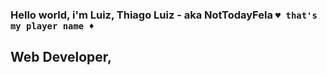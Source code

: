 ### Hello world, i'm Luiz, Thiago Luiz - aka NotTodayFela `♥ that's my player name ♦`

## Web Developer,   
    






[website]: https://devthiagoluiz.com.br/
[twitter]: https://twitter.com/RpThiagoluiz
[linkedin]: https://www.linkedin.com/in/thiago-luiz-0984191a7/
